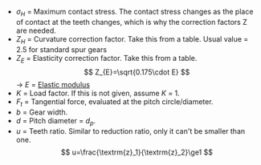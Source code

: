 - $\sigma_{H}$ = Maximum contact stress. The contact stress changes as the place of contact at the teeth changes, which is why the correction factors $\textrm{Z}$ are needed.
- $Z_{H}$ = Curvature correction factor. Take this from a table. Usual value = 2.5 for standard spur gears
- $Z_{E}$ = Elasticity correction factor. Take this from a table. 
$$
Z_{E}=\sqrt{0.175\cdot E}
$$
 -> $E$ = [Elastic modulus](Modulus%20of%20Elasticity.md)
- $K$ = Load factor. If this is not given, assume $K$ = 1.
- $F_{t}$ = Tangential force, evaluated at the pitch circle/diameter.
- $b$ = Gear width.
- $d$ = Pitch diameter = $d_p$.
- $u$ = Teeth ratio. Similar to reduction ratio, only it can't be smaller than one.
$$
u=\frac{\textrm{z}_1}{\textrm{z}_2}\ge1
$$






